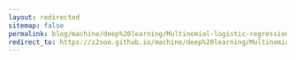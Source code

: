 ```yaml
---
layout: redirected
sitemap: false
permalink: blog/machine/deep%20learning/Multinomial-logistic-regression-예제-(tensorflow-MNIST-활용)/
redirect_to: https://z2soo.github.io/machine/deep%20learning/Multinomial-logistic-regression-예제-(tensorflow-MNIST-활용)/
---
```

